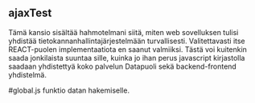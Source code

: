 ## ajaxTest

Tämä kansio sisältää hahmotelmani siitä, miten web sovelluksen tulisi yhdistää tietokannanhallintajärjestelmään
turvallisesti. 
Valitettavasti itse REACT-puolen implementaatiota en saanut valmiiksi. Tästä voi kuitenkin
saada jonkilaista suuntaa sille, kuinka jo ihan perus javascript kirjastolla saadaan yhdistettyä
koko palvelun Datapuoli sekä backend-frontend yhdistelmä.

#global.js
funktio datan hakemiselle.
